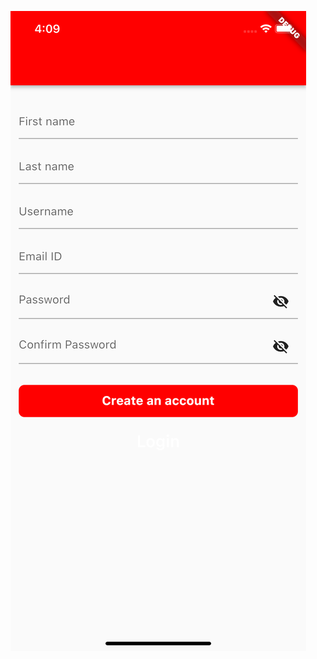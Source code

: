 ![alt text](https://raw.githubusercontent.com/RahulMachhiC/interview/main/images/simulator_screenshot_0A80D743-4649-4307-BDE5-6793F66CE8ED.png?raw=true)
